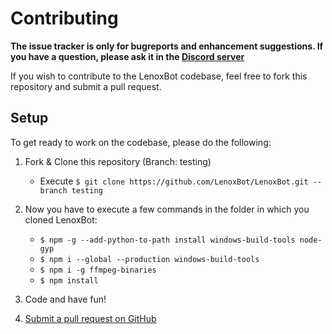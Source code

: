 # Contributing

**The issue tracker is only for bugreports and enhancement suggestions. If you have a question, please ask it in the [Discord server](https://lenoxbot.com/discord)**

If you wish to contribute to the LenoxBot codebase, feel free to fork this repository and submit a pull request.

## Setup

To get ready to work on the codebase, please do the following:

1. Fork & Clone this repository (Branch: testing)
    - Execute `$ git clone https://github.com/LenoxBot/LenoxBot.git --branch testing`

2. Now you have to execute a few commands in the folder in which you cloned LenoxBot:
    - `$ npm -g --add-python-to-path install windows-build-tools node-gyp`
    - `$ npm i --global --production windows-build-tools`
    - `$ npm i -g ffmpeg-binaries`
    - `$ npm install`

3. Code and have fun!

4. [Submit a pull request on GitHub](https://github.com/LenoxBot/LenoxBot/compare)
